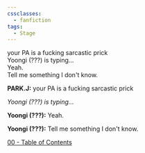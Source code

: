 ```yaml
---
cssclasses:
  - fanfiction
tags:
  - Stage
---
```

<div class="chat">
	<div data-time="PARK.J" class="msg sent">  your PA is a fucking sarcastic prick </div>
	<div data-time="Yoongi (???)" class="msg rcvd"> Yoongi (???) is typing...  </div>
	<div data-time="Yoongi (???)" class="msg rcvd"> Yeah. </div>
	<div data-time="Yoongi (???)" class="msg rcvd"> Tell me something I don't know. </div>
</div>

<p class="msg"><b>PARK.J:</b> your PA is a fucking sarcastic prick</p>
<p class="msg"><i>Yoongi (???) is typing...</i></p>
<p class="msg"><b>Yoongi (???):</b> Yeah.</p>
<p class="msg"><b>Yoongi (???):</b> Tell me something I don't know.</p>

<div class="chat">
	<div data-time="MYG" class="msg rcvd">  </div>
	<div data-time="MINIMIN" class="msg sent">  </div>
</div>

[00 - Table of Contents](00%20-%20Table%20of%20Contents.md)